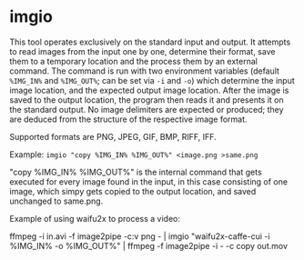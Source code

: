 imgio
==========

This tool operates exclusively on the standard input and output. It attempts to read images from the input one by one, determine their format, save them to a temporary location and the process them by an external command. The command is run with two environment variables (default `%IMG_IN%` and `%IMG_OUT%`; can be set via `-i` and `-o`) which determine the input image location, and the expected output image location. After the image is saved to the output location, the program then reads it and presents it on the standard output. No image delimiters are expected or produced; they are deduced from the structure of the respective image format.

Supported formats are PNG, JPEG, GIF, BMP, RIFF, IFF.

Example: `imgio "copy %IMG_IN% %IMG_OUT%" <image.png >same.png`

"copy %IMG_IN% %IMG_OUT%" is the internal command that gets executed for every image found in the input, in this case consisting of one image, which simpy gets copied to the output location, and saved unchanged to same.png.

Example of using waifu2x to process a video:

ffmpeg -i in.avi -f image2pipe -c:v png - | imgio "waifu2x-caffe-cui -i %IMG_IN% -o %IMG_OUT%" | ffmpeg -f image2pipe -i - -c copy out.mov
